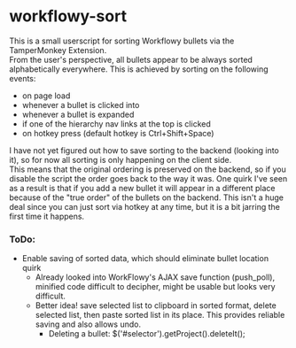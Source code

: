 # workflowy-sort
This is a small userscript for sorting Workflowy bullets via the TamperMonkey Extension.  
From the user's perspective, all bullets appear to be always sorted alphabetically everywhere.
This is achieved by sorting on the following events: 
  - on page load
  - whenever a bullet is clicked into
  - whenever a bullet is expanded
  - if one of the hierarchy nav links at the top is clicked 
  - on hotkey press (default hotkey is Ctrl+Shift+Space)

I have not yet figured out how to save sorting to the backend (looking into it), so for now all sorting is only happening on the client side.  
This means that the original ordering is preserved on the backend, so if you disable the script the order goes back to the way it was.
One quirk I've seen as a result is that if you add a new bullet it will appear in a different place because of the "true order" of the bullets on the backend.
This isn't a huge deal since you can just sort via hotkey at any time, but it is a bit jarring the first time it happens.


### ToDo:

  - Enable saving of sorted data, which should eliminate bullet location quirk
    - Already looked into WorkFlowy's AJAX save function (push_poll), minified code difficult to decipher, might be usable but looks very difficult.
    - Better idea! save selected list to clipboard in sorted format, delete selected list, then paste sorted list in its place. This provides reliable saving and also allows undo.
      - Deleting a bullet: $('#selector').getProject().deleteIt();

